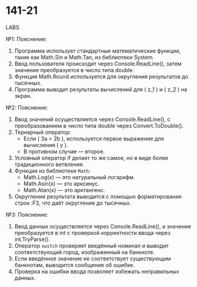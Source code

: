 # 141-21
LABS

№1:
Пояснение:
1. Программа использует стандартные математические функции, такие как Math.Sin и Math.Tan, из библиотеки System.
2. Ввод пользователя происходит через Console.ReadLine(), затем значение преобразуется в число типа double.
3. Функция Math.Round используется для округления результатов до тысячных.
4. Программа выводит результаты вычислений для \( z_1 \) и \( z_2 \) на экран.

№2:
Пояснение:
1. Ввод значений осуществляется через Console.ReadLine(), с преобразованием в число типа double через Convert.ToDouble().
2. Тернарный оператор:
   - Если \( 3a > 2b \), используется первое выражение для вычисления \( y \).
   - В противном случае — второе.
3. Условный оператор if делает то же самое, но в виде более традиционного ветвления.
4. Функции из библиотеки `Math`:
   - Math.Log(x) — это натуральный логарифм.
   - Math.Asin(x) — это арксинус.
   - Math.Atan(x) — это арктангенс.
5. Округление результата выводится с помощью форматирования строк :F3, что даёт округление до тысячных.

№3:
Пояснение:
1. Ввод данных осуществляется через Console.ReadLine(), и значение преобразуется в int с проверкой корректности ввода через int.TryParse().
2. Оператор `switch` проверяет введённый номинал и выводит соответствующий город, изображенный на банкноте.
3. Если введённое значение не соответствует существующим банкнотам, выводится сообщение об ошибке.
4. Проверка на ошибки ввода позволяет избежать неправильных данных.

